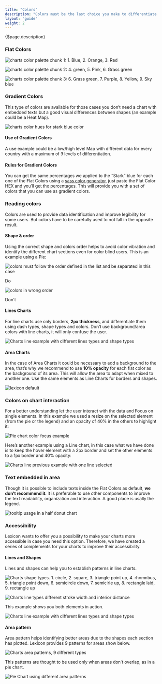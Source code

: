 ```yaml
---
title: "Colors"
description: "Colors must be the last choice you make to differentiate elements. Lexicon provides a specific color order, combinations and rules to follow when you create a new chart component, including patterns, dash lines and shapes."
layout: "guide"
weight: 2
---
```


<div class="page-description">{$page.description}</div>

### Flat Colors

![charts color palette chunk 1: 1. Blue, 2. Orange, 3. Red](../../../images/ColorCharts1.jpg)

![charts color palette chunk 2: 4. green, 5. Pink, 6. Grass green](../../../images/ColorCharts2.jpg)

![charts color palette chunk 3: 6. Grass green, 7. Purple, 8. Yellow, 9. Sky blue](../../../images/ColorCharts3.jpg)


### Gradient Colors
This type of colors are available for those cases you don’t need a chart with embedded texts but a good visual differences between shapes (an example could be a Heat Map). 

![charts color hues for stark blue color](../../../images/ChartColorStarkVariation.jpg)

#### Use of Gradient Colors
A use example could be a low/high level Map with different data for every country with a maximum of 9 levels of differentiation.

#### Rules for Gradient Colors
You can get the same percentages we applied to the “Stark” blue for each one of the Flat Colors using a [sass color generator](http://scg.ar-ch.org/), just paste the Flat Color HEX and you’ll get the percentages. This will provide you with a set of colors that you can use as gradient colors.  


### Reading colors

Colors are used to provide data identification and improve legibility for some users. But colors have to be carefully used to not fall in the opposite result.

#### Shape & order
Using the correct shape and colors order helps to avoid color vibration and identify the different chart sections even for color blind users. This is an example using a Pie:  

<div class="row">
	<div class="dodont col-lg">
		<img class="do" src="../../../images/ChartShapeOrderRight.png" alt="colors must follow the order defined in the list and be separated in this case">
		<p class="do">Do</p>
	</div>
	<div class="dodont col-lg">
		<img class="dont" src="../../../images/ChartShapeOrderWrong.png" alt="colors in wrong order">
		<p class="dont">Don't</p>
	</div>
</div>

#### Lines Charts
For line charts use only borders, **2px thickness**, and differentiate them using dash types, shape types and colors. Don’t use background/area colors with line charts, it will only confuse the user. 

![Charts line example with different lines types and shape types](../../../images/ChartLineAndShapeExample1.png)

#### Area Charts
In the case of Area Charts it could be necessary to add a background to the area, that’s why we recommend to use **10% opacity** for each flat color as the background of its area. This will allow the area to adapt when mixed to another one. 
Use the same elements as Line Charts for borders and shapes. 

![lexicon default](../../../images/ChartColorAreas.png)

### Colors on chart interaction

For a better understanding let the user interact with the data and Focus on single elements. In this example we used a resize on the selected element (from the pie or the legend) and an opacity of 40% in the others to highlight it:

![Pie chart color focus example](../../../images/ChartColorFocus.png)


Here’s another example using a Line chart, in this case what we have done is to keep the hover element with a 2px border and set the other elements to a 1px border and 40% opacity:

![Charts line previous example with one line selected](../../../images/ChartLineAndShapeExample2.png)


### Text embedded in area

Though it is possible to include texts inside the Flat Colors as default, **we don’t recommend it**. It is preferable to use other components to improve the text readability, organization and interaction. A good place is usally the legend.

![tooltip usage in a half donut chart](../../../images/ChartBubbleExample.png)


### Accessibility

Lexicon wants to offer you a possibility to make your charts more accessible in case you need this option. Therefore, we have created a series of complements for your charts to improve their accessibility.

#### Lines and Shapes

Lines and shapes can help you to establish patterns in line charts.

![Charts shape types. 1. circle, 2. square, 3. triangle point up, 4. rhomnbus, 5. triangle point down, 6. semicircle down, 7. semicirle up, 8. rectangle laid, 9. rectangle up](../../../images/ChartsShapeTypes.png)

![Charts line types different stroke width and interior distance](../../../images/ChartsLineTypes.png)

This example shows you both elements in action.

![Charts line example with different lines types and shape types](../../../images/ChartLineAndShapeExample1.png)

#### Area pattern

Area pattern helps identifying better areas due to the shapes each section has plotted. Lexicon provides 9 patterns for areas show below.

![Charts area patterns, 9 different types](../../../images/ChartsAreaPattern.png)

This patterns are thought to be used only when areas don't overlap, as in a pie chart.

![Pie Chart using different area patterns](../../../images/ChartAreaPatternExample.png)